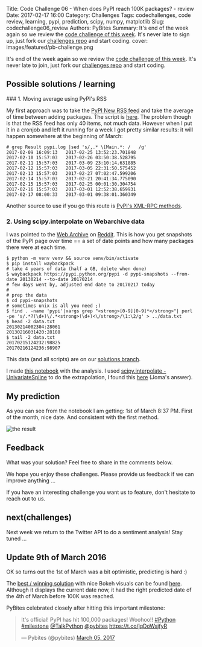 Title: Code Challenge 06 - When does PyPI reach 100K packages? - review
Date: 2017-02-17 16:00
Category: Challenges
Tags: codechallenges, code review, learning, pypi, prediction, scipy, numpy, matplotlib
Slug: codechallenge06_review
Authors: PyBites
Summary: It's end of the week again so we review the [code challenge of this week](http://pybit.es/codechallenge06.html). It's never late to sign up, just fork our [challenges repo](https://github.com/pybites/challenges) and start coding.
cover: images/featured/pb-challenge.png

It's end of the week again so we review the [code challenge of this week](http://pybit.es/codechallenge06.html). It's never late to join, just fork our [challenges repo](https://github.com/pybites/challenges) and start coding.

## Possible solutions / learning

### 1. Moving average using PyPI's RSS

My first approach was to take the [PyPI New RSS feed](https://pypi.python.org/pypi?%3Aaction=packages_rss) and take the average of time between adding packages. The script is [here](https://github.com/pybites/challenges/blob/solutions/06/pypi100k.py). The problem though is that the RSS feed has only 40 items, not much data. However when I put it in a cronjob and left it running for a week I got pretty similar results: it will happen somewhere at the beginning of March:

	# grep Result pypi.log |sed 's/,.* \[Main.*: /   /g'
	2017-02-09 16:09:13   2017-02-25 13:52:23.701848
	2017-02-10 15:57:03   2017-02-26 03:50:38.528795
	2017-02-11 15:57:03   2017-03-09 23:10:14.631885
	2017-02-12 15:57:03   2017-03-05 22:31:50.575452
	2017-02-13 15:57:03   2017-02-27 07:02:47.599206
	2017-02-14 15:57:03   2017-02-21 20:41:34.775090
	2017-02-15 15:57:03   2017-02-25 00:01:30.304754
	2017-02-16 15:57:03   2017-03-01 12:52:38.659931
	2017-02-17 08:00:33   2017-03-01 09:38:01.360349  

Another source to use if you go this route is [PyPI's XML-RPC methods](https://wiki.python.org/moin/PyPIXmlRpc).

### 2. Using scipy.interpolate on Webarchive data

I was pointed to the [Web Archive](http://web.archive.org/web/20131025235716/https://pypi.python.org/pypi) on [Reddit](https://www.reddit.com/r/learnpython/comments/5trx9z/challenge_when_does_pypi_reach_100k_packages/). This is how you get snapshots of the PyPI page over time == a set of date points and how many packages there were at each time.

	$ python -m venv venv && source venv/bin/activate
	$ pip install waybackpack
	# take 4 years of data (half a GB, delete when done)
	$ waybackpack https://pypi.python.org/pypi -d pypi-snapshots --from-date 20130214 --to-date 20170214
	# few days went by, adjusted end date to 20170217 today
	#
	# prep the data
	$ cd pypi-snapshots
	# sometimes unix is all you need ;)
	$ find . -name 'pypi'|xargs grep "<strong>[0-9][0-9]*</strong>"| perl -pe 's/.*?(\d+)\/.*<strong>(\d+)<\/strong>/\1:\2/g' > ../data.txt
	$ head -2 data.txt
	20130214002304:28061
	20130216031420:28108
	$ tail -2 data.txt
	20170215124232:98825
	20170216124236:98907

This data (and all scripts) are on our [solutions branch](https://github.com/pybites/challenges/tree/solutions/06).

I made [this notebook](https://github.com/pybites/challenges/blob/solutions/06/pypi_pred_webarchive.ipynb) with the analysis. I used [scipy.interpolate - UnivariateSpline](https://docs.scipy.org/doc/scipy-0.18.1/reference/generated/scipy.interpolate.UnivariateSpline.html#scipy.interpolate.UnivariateSpline) to do the extrapolation, I found this [here](http://stackoverflow.com/questions/2745329/how-to-make-scipy-interpolate-give-an-extrapolated-result-beyond-the-input-range) (Joma's answer).

## My prediction

As you can see from the notebook I am getting: 1st of March 8:37 PM. First of the month, nice date. And consistent with the first method.

![the result]({filename}/images/pypi100k.png)

## Feedback

What was your solution? Feel free to share in the comments below.

We hope you enjoy these challenges. Please provide us feedback if we can improve anything ...

If you have an interesting challenge you want us to feature, don't hesitate to reach out to us.

## next(challenges)

Next week we return to the Twitter API to do a sentiment analysis! Stay tuned ...

## Update 9th of March 2016

OK so turns out the 1st of March was a bit optimistic, predicting is hard :)

The [best / winning solution](https://twitter.com/raymondh/status/836826095026647042) with nice Bokeh visuals can be found [here](https://pypi-package-count.herokuapp.com/). Although it displays the current date now, it had the right predicted date of the 4th of March before 100K was reached. 

PyBites celebrated closely after hitting this important milestone:

<blockquote class="twitter-tweet"><p>It's official! PyPI has hit 100,000 packages! Woohoo!! <a href="https://twitter.com/search/#Python" target="_blank">#Python</a> <a href="https://twitter.com/search/#milestone" target="_blank">#milestone</a> <a href="https://twitter.com/@TalkPython" target="_blank">@TalkPython</a> <a href="https://twitter.com/@pybites" target="_blank">@pybites</a> <a href="https://t.co/jqDoWsjfyR" title="https://t.co/jqDoWsjfyR" target="_blank">https://t.co/jqDoWsjfyR</a></p>— Pybites (@pybites) <a href="https://twitter.com/pybites/status/838178449999081472" data-datetime="2017-03-05T00:04:49+00:00">March 05, 2017</a></blockquote>
